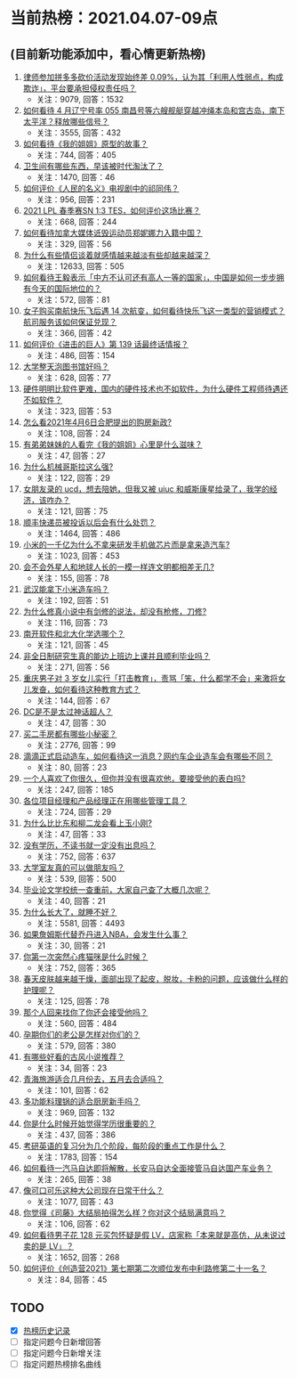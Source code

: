 # 当前热榜：2021.04.07-09点
## (目前新功能添加中，看心情更新热榜)
1. [律师参加拼多多砍价活动发现始终差 0.09%，认为其「利用人性弱点，构成欺诈」，平台要承担侵权责任吗？](https://www.zhihu.com/question/452656102)
    * 关注：9079, 回答：1532
2. [如何看待 4 月辽宁号率 055 南昌号等六艘舰艇穿越冲绳本岛和宫古岛，南下太平洋？释放哪些信号？](https://www.zhihu.com/question/453029728)
    * 关注：3555, 回答：432
3. [如何看待《我的姐姐》原型的故事？](https://www.zhihu.com/question/453089740)
    * 关注：744, 回答：405
4. [卫生间有哪些东西，早该被时代淘汰了？](https://www.zhihu.com/question/452643897)
    * 关注：1470, 回答：46
5. [如何评价《人民的名义》电视剧中的祁同伟？](https://www.zhihu.com/question/58421321)
    * 关注：956, 回答：231
6. [2021 LPL 春季赛SN 1:3 TES，如何评价这场比赛？](https://www.zhihu.com/question/453200755)
    * 关注：668, 回答：244
7. [如何看待加拿大媒体诋毁运动员郑妮娜力入籍中国？](https://www.zhihu.com/question/452681597)
    * 关注：329, 回答：56
8. [为什么有些情侣谈着就感情越来越淡有些却越来越深？](https://www.zhihu.com/question/27713207)
    * 关注：12633, 回答：505
9. [如何看待王毅表示「中方不认可还有高人一等的国家」，中国是如何一步步拥有今天的国际地位的？](https://www.zhihu.com/question/452984039)
    * 关注：572, 回答：81
10. [女子购买南航快乐飞后遇 14 次航变，如何看待快乐飞这一类型的营销模式？航司服务该如何保证兑现？](https://www.zhihu.com/question/453136479)
    * 关注：366, 回答：42
11. [如何评价《进击的巨人》第 139 话最终话情报？](https://www.zhihu.com/question/453211801)
    * 关注：486, 回答：154
12. [大学整天泡图书馆好吗？](https://www.zhihu.com/question/20722480)
    * 关注：628, 回答：77
13. [硬件明明比软件更难，国内的硬件技术也不如软件，为什么硬件工程师待遇还不如软件？](https://www.zhihu.com/question/418963577)
    * 关注：323, 回答：53
14. [怎么看2021年4月6日合肥提出的购房新政?](https://www.zhihu.com/question/453127875)
    * 关注：108, 回答：24
15. [有弟弟妹妹的人看完《我的姐姐》心里是什么滋味？](https://www.zhihu.com/question/452958902)
    * 关注：47, 回答：27
16. [为什么机械哥斯拉这么强?](https://www.zhihu.com/question/452283718)
    * 关注：122, 回答：29
17. [女朋友录的 ucd，想去陪她，但我又被 uiuc 和威斯康星给录了，我学的经济，该咋办？](https://www.zhihu.com/question/452684565)
    * 关注：121, 回答：75
18. [顺丰快递员被投诉以后会有什么处罚？](https://www.zhihu.com/question/34947152)
    * 关注：1464, 回答：486
19. [小米的一千亿为什么不拿来研发手机做芯片而是拿来造汽车?](https://www.zhihu.com/question/452587314)
    * 关注：1023, 回答：453
20. [会不会外星人和地球人长的一模一样连文明都相差无几?](https://www.zhihu.com/question/415377752)
    * 关注：155, 回答：78
21. [武汉能拿下小米造车吗？](https://www.zhihu.com/question/452099847)
    * 关注：192, 回答：51
22. [为什么修真小说中有剑修的说法，却没有枪修，刀修?](https://www.zhihu.com/question/430357241)
    * 关注：116, 回答：73
23. [南开软件和北大化学选哪个？](https://www.zhihu.com/question/452819583)
    * 关注：121, 回答：45
24. [非全日制研究生真的能边上班边上课并且顺利毕业吗？](https://www.zhihu.com/question/438632506)
    * 关注：271, 回答：56
25. [重庆男子对 3 岁女儿实行「打击教育」，责骂「笨，什么都学不会」来激将女儿发奋，如何看待这种教育方式？](https://www.zhihu.com/question/453152675)
    * 关注：144, 回答：67
26. [DC是不是太过神话超人？](https://www.zhihu.com/question/452856549)
    * 关注：47, 回答：30
27. [买二手房都有哪些小秘密？](https://www.zhihu.com/question/391535547)
    * 关注：2776, 回答：99
28. [滴滴正式启动造车，如何看待这一消息？网约车企业造车会有哪些不同？](https://www.zhihu.com/question/453229459)
    * 关注：80, 回答：23
29. [一个人喜欢了你很久，但你并没有很喜欢他，要接受他的表白吗?](https://www.zhihu.com/question/452658731)
    * 关注：247, 回答：185
30. [各位项目经理和产品经理正在用哪些管理工具？](https://www.zhihu.com/question/20220285)
    * 关注：724, 回答：29
31. [为什么比比东和柳二龙会看上玉小刚?](https://www.zhihu.com/question/452198034)
    * 关注：47, 回答：33
32. [没有学历，不读书就一定没有出息吗？](https://www.zhihu.com/question/448787679)
    * 关注：752, 回答：637
33. [大学室友真的可以做朋友吗？](https://www.zhihu.com/question/448307397)
    * 关注：539, 回答：500
34. [毕业论文学校统一查重前，大家自己查了大概几次呢？](https://www.zhihu.com/question/389356663)
    * 关注：40, 回答：21
35. [为什么长大了，就睡不好？](https://www.zhihu.com/question/296952347)
    * 关注：5581, 回答：4493
36. [如果詹姆斯代替乔丹进入NBA，会发生什么事？](https://www.zhihu.com/question/452762403)
    * 关注：30, 回答：21
37. [你第一次突然心疼猫咪是什么时候？](https://www.zhihu.com/question/447735643)
    * 关注：752, 回答：365
38. [春天皮肤越来越干燥，面部出现了起皮，脱妆，卡粉的问题，应该做什么样的护理呢？](https://www.zhihu.com/question/450696154)
    * 关注：125, 回答：78
39. [那个人回来找你了你还会接受他吗？](https://www.zhihu.com/question/451181339)
    * 关注：560, 回答：484
40. [孕期你们的老公是怎样对你们的？](https://www.zhihu.com/question/302590451)
    * 关注：579, 回答：380
41. [有哪些好看的古风小说推荐？](https://www.zhihu.com/question/383039611)
    * 关注：34, 回答：23
42. [青海旅游适合几月份去，五月去合适吗？](https://www.zhihu.com/question/447159297)
    * 关注：101, 回答：62
43. [多功能料理锅的适合厨房新手吗？](https://www.zhihu.com/question/359439407)
    * 关注：969, 回答：132
44. [你是什么时候开始觉得学历很重要的？](https://www.zhihu.com/question/448119058)
    * 关注：437, 回答：386
45. [考研英语的复习分为几个阶段，每阶段的重点工作是什么？](https://www.zhihu.com/question/369773316)
    * 关注：1783, 回答：154
46. [如何看待一汽马自达即将解散，长安马自达全面接管马自达国产车业务？](https://www.zhihu.com/question/453174889)
    * 关注：265, 回答：38
47. [像可口可乐这种大公司现在日常干什么？](https://www.zhihu.com/question/42078832)
    * 关注：1077, 回答：43
48. [你觉得《司藤》大结局拍得怎么样？你对这个结局满意吗？](https://www.zhihu.com/question/453046777)
    * 关注：106, 回答：62
49. [如何看待男子花 128 元买包怀疑是假 LV，店家称「本来就是高仿，从未说过卖的是 LV」？](https://www.zhihu.com/question/453159641)
    * 关注：1652, 回答：268
50. [如何评价《创造营2021》第七期第二次顺位发布中利路修第二十一名？](https://www.zhihu.com/question/452734985)
    * 关注：84, 回答：45
## TODO
* [x] [热榜历史记录](hot_history/AllHot.md)
* [ ] 指定问题今日新增回答
* [ ] 指定问题今日新增关注
* [ ] 指定问题热榜排名曲线
